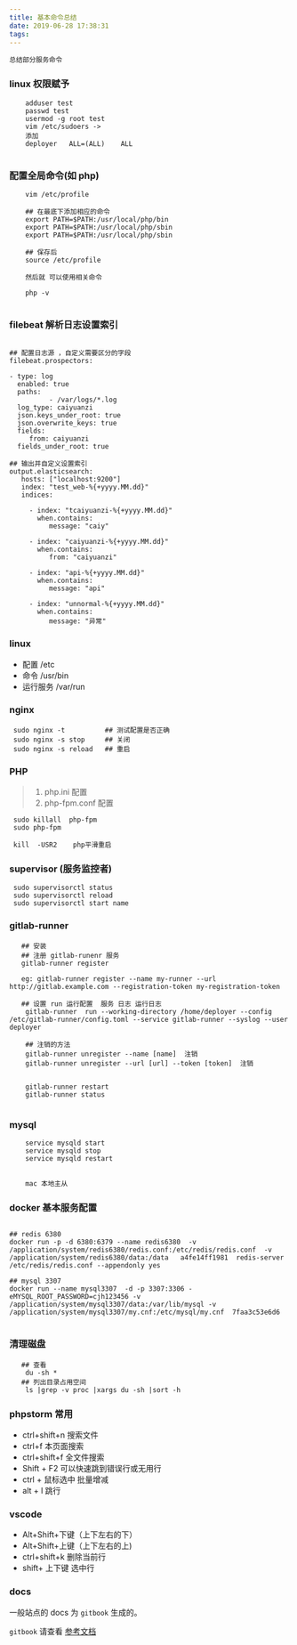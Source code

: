 ```yaml
---
title: 基本命令总结
date: 2019-06-28 17:38:31
tags:
---
```



`总结部分服务命令`

### linux 权限赋予

```shell
	adduser test
	passwd test
	usermod -g root test
	vim /etc/sudoers ->
	添加
	deployer   ALL=(ALL)    ALL
	
```

### 配置全局命令(如 php)

```shell
    vim /etc/profile
    
    ## 在最底下添加相应的命令
    export PATH=$PATH:/usr/local/php/bin
    export PATH=$PATH:/usr/local/php/sbin
    export PATH=$PATH:/usr/local/php/sbin
    
    ## 保存后
    source /etc/profile
    
    然后就 可以使用相关命令
    
    php -v
    
```



### filebeat 解析日志设置索引


``` filebeat 

## 配置日志源 ，自定义需要区分的字段
filebeat.prospectors:
    
- type: log
  enabled: true
  paths:
          - /var/logs/*.log
  log_type: caiyuanzi
  json.keys_under_root: true
  json.overwrite_keys: true
  fields:
     from: caiyuanzi
  fields_under_root: true

## 输出并自定义设置索引
output.elasticsearch:
   hosts: ["localhost:9200"]
   index: "test_web-%{+yyyy.MM.dd}"
   indices:

     - index: "tcaiyuanzi-%{+yyyy.MM.dd}"
       when.contains:
          message: "caiy"

     - index: "caiyuanzi-%{+yyyy.MM.dd}"
       when.contains:
          from: "caiyuanzi"

     - index: "api-%{+yyyy.MM.dd}"
       when.contains:
          message: "api"

     - index: "unnormal-%{+yyyy.MM.dd}"
       when.contains:
          message: "异常"
```



### linux 

- 配置    /etc
- 命令    /usr/bin
- 运行服务 /var/run



### nginx

```
 sudo nginx -t          ## 测试配置是否正确
 sudo nginx -s stop     ## 关闭
 sudo nginx -s reload   ## 重启
```

### PHP

> 1. php.ini 配置
> 2. php-fpm.conf 配置

```
 sudo killall  php-fpm
 sudo php-fpm

 kill  -USR2    php平滑重启
```

### supervisor (服务监控者)
```
 sudo supervisorctl status   
 sudo supervisorctl reload   
 sudo supervisorctl start name

```


### gitlab-runner

```执行runner
   ## 安装
   ## 注册 gitlab-runenr 服务
   gitlab-runner register 
   
   eg: gitlab-runner register --name my-runner --url http://gitlab.example.com --registration-token my-registration-token
	
   ## 设置 run 运行配置  服务 日志 运行日志
	gitlab-runner  run --working-directory /home/deployer --config  /etc/gitlab-runner/config.toml --service gitlab-runner --syslog --user deployer
	
	## 注销的方法
	gitlab-runner unregister --name [name]  注销
	gitlab-runner unregister --url [url] --token [token]  注销

	
	gitlab-runner restart 
	gitlab-runner status  
	
```


### mysql

```
	service mysqld start
	service mysqld stop
	service mysqld restart
	
```

```补充
	mac 本地主从

```

### docker 基本服务配置

```docker 

## redis 6380
docker run -p -d 6380:6379 --name redis6380  -v /application/system/redis6380/redis.conf:/etc/redis/redis.conf  -v /application/system/redis6380/data:/data   a4fe14ff1981  redis-server /etc/redis/redis.conf --appendonly yes

## mysql 3307
docker run --name mysql3307  -d -p 3307:3306 -eMYSQL_ROOT_PASSWORD=cjh123456 -v /application/system/mysql3307/data:/var/lib/mysql -v /application/system/mysql3307/my.cnf:/etc/mysql/my.cnf  7faa3c53e6d6


```

### 清理磁盘
```	
   ## 查看
	du -sh *
   ## 列出目录占用空间
	ls |grep -v proc |xargs du -sh |sort -h
```


### phpstorm 常用

- ctrl+shift+n 搜索文件
- ctrl+f       本页面搜索
- ctrl+shift+f    全文件搜索
- Shift + F2      可以快速跳到错误行或无用行
- ctrl + 鼠标选中   批量增减
- alt + l     跳行

### vscode 

- Alt+Shift+下键（上下左右的下）
- Alt+Shift+上键（上下左右的上)
- ctrl+shift+k  删除当前行
- shift+ 上下键 选中行


### docs 
一般站点的 docs 为 `gitbook` 生成的。

`gitbook`  请查看 [参考文档](https://docs.gitbook.com/)
